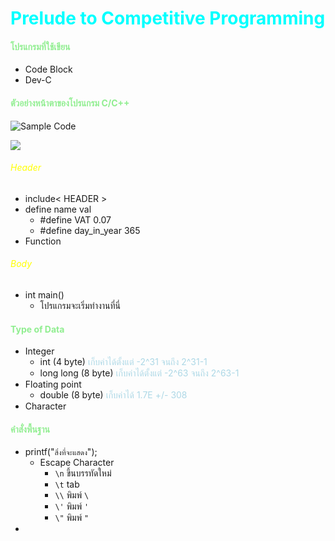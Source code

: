# <span style="color:cyan">Prelude to Competitive Programming

#### <span style="color:lightgreen">โปรแกรมที่ใช้เขียน</span>
- Code Block
- Dev-C

#### <span style="color:lightgreen">ตัวอย่างหน้าตาของโปรแกรม C/C++</span>
![Sample Code](http://4.bp.blogspot.com/-sOIp_D1YFGU/UtSTJc4N0iI/AAAAAAAAAJM/yL7jgzL6faU/s640/linear_search_or_sequential_search_example_code_cpp.GIF)

![](https://1.bp.blogspot.com/-SV69oGuD_ns/Uf64nynoggI/AAAAAAAAAoo/Emv3UI0rT_U/s1600/swap-funtion-cpp-example.PNG)

###### <span style="color:yellow">Header
- include< HEADER >
- define name val
    - #define VAT 0.07
    - #define day_in_year 365
- Function


###### <span style="color:yellow">Body
- int main()
    - โปรแกรมจะเริ่มทำงานที่นี่

#### <span style="color:lightgreen">Type of Data

- Integer
    - int (4 byte) <span style="color:lightblue"> เก็บค่าได้ตั้งแต่ -2^31 จนถึง 2^31-1
    - long long (8 byte)<span style="color:lightblue"> เก็บค่าได้ตั้งแต่ -2^63 จนถึง 2^63-1
- Floating point
    - double (8 byte)<span style="color:lightblue"> เก็บค่าได้ 1.7E +/- 308
- Character

#### <span style="color:lightgreen">คำสั่งพื้นฐาน

- printf("```สิ่งที่จะแสดง```");
    - Escape Character
        - `\n` ขึ้นบรรทัดใหม่
        - `\t` tab
        - `\\` พิมพ์ `\`
        - `\'` พิมพ์ `'`
        - `\"` พิมพ์ `"`
-
